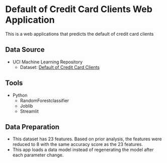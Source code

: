 # Default of Credit Card Clients Web Application
This is a web applications that predicts the default of credit card clients

## Data Source
- UCI Machine Learning Repository
  - Dataset:  [Default of Credit Card Clients](https://archive.ics.uci.edu/datasets?search=Default%20of%20Credit%20Card%20Clients)
 
## Tools
- Python
  - RandomForestclassifier
  - Joblib  
  - Streamlit
 
## Data Preparation
- This dataset has 23 features.  Based on prior analysis, the features were reduced to 8 with the same accuracy score as the 23 features.
- This app loads a data model instead of regenerating the model after each parameter change.

 
  

